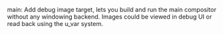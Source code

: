 main: Add debug image target, lets you build and run the main compositor without
any windowing backend. Images could be viewed in debug UI or read back using
the u_var system.

